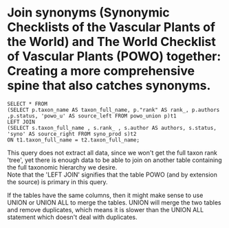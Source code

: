 # Join synonyms (Synonymic Checklists of the Vascular Plants of the World) and The World Checklist of Vascular Plants (POWO) together: Creating a more comprehensive spine that also catches synonyms.

```
SELECT * FROM 
(SELECT p.taxon_name AS taxon_full_name, p."rank" AS rank_, p.authors ,p.status, 'powo_u' AS source_left FROM powo_union p)t1
LEFT JOIN 
(SELECT s.taxon_full_name , s.rank_ , s.author AS authors, s.status, 'syno' AS source_right FROM syno_prod s)t2
ON t1.taxon_full_name = t2.taxon_full_name; 
```
This query does not extract all data, since we won't get the full taxon rank 'tree', yet there is enough data to be able to join on another table containing the full taxonomic hierarchy we desire.  
Note that the 'LEFT JOIN' signifies that the table POWO (and by extension the source) is primary in this query.  

If the tables have the same columns, then it might make sense to use UNION or UNION ALL to merge the tables. UNION will merge the two tables and remove duplicates, which means it is slower than the UNION ALL statement which doesn't deal with duplicates.
